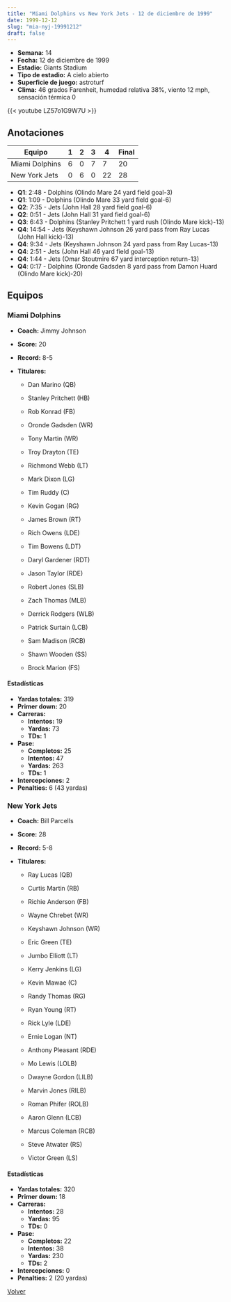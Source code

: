```yaml
---
title: "Miami Dolphins vs New York Jets - 12 de diciembre de 1999"
date: 1999-12-12
slug: "mia-nyj-19991212"
draft: false
---
```


- **Semana:** 14
- **Fecha:** 12 de diciembre de 1999
- **Estadio:** Giants Stadium
- **Tipo de estadio:** A cielo abierto
- **Superficie de juego:** astroturf
- **Clima:** 46 grados Farenheit, humedad relativa 38%, viento 12 mph, sensación térmica 0


{{< youtube LZ57o1G9W7U >}}


## Anotaciones
| Equipo | 1 | 2 | 3 | 4 | Final |
|--------|---|---|---|---|-------|
| Miami Dolphins  | 6 | 0 | 7 | 7  | 20 |
| New York Jets  | 0 | 6 | 0 | 22  | 28 |
- **Q1**: 2:48 - Dolphins (Olindo Mare 24 yard field goal-3)
- **Q1**: 1:09 - Dolphins (Olindo Mare 33 yard field goal-6)
- **Q2**: 7:35 - Jets (John Hall 28 yard field goal-6)
- **Q2**: 0:51 - Jets (John Hall 31 yard field goal-6)
- **Q3**: 6:43 - Dolphins (Stanley Pritchett 1 yard rush (Olindo Mare kick)-13)
- **Q4**: 14:54 - Jets (Keyshawn Johnson 26 yard pass from Ray Lucas (John Hall kick)-13)
- **Q4**: 9:34 - Jets (Keyshawn Johnson 24 yard pass from Ray Lucas-13)
- **Q4**: 2:51 - Jets (John Hall 46 yard field goal-13)
- **Q4**: 1:44 - Jets (Omar Stoutmire 67 yard interception return-13)
- **Q4**: 0:17 - Dolphins (Oronde Gadsden 8 yard pass from Damon Huard (Olindo Mare kick)-20)


## Equipos


### Miami Dolphins
* **Coach:** Jimmy Johnson
* **Score:** 20
* **Record:** 8-5
* **Titulares:** 

  * Dan Marino (QB) 

  * Stanley Pritchett (HB) 

  * Rob Konrad (FB) 

  * Oronde Gadsden (WR) 

  * Tony Martin (WR) 

  * Troy Drayton (TE) 

  * Richmond Webb (LT) 

  * Mark Dixon (LG) 

  * Tim Ruddy (C) 

  * Kevin Gogan (RG) 

  * James Brown (RT) 

  * Rich Owens (LDE) 

  * Tim Bowens (LDT) 

  * Daryl Gardener (RDT) 

  * Jason Taylor (RDE) 

  * Robert Jones (SLB) 

  * Zach Thomas (MLB) 

  * Derrick Rodgers (WLB) 

  * Patrick Surtain (LCB) 

  * Sam Madison (RCB) 

  * Shawn Wooden (SS) 

  * Brock Marion (FS) 

#### Estadísticas
* **Yardas totales:** 319
* **Primer down:** 20
* **Carreras:**
  * **Intentos:** 19
  * **Yardas:** 73
  * **TDs:** 1
* **Pase:**
  * **Completos:** 25
  * **Intentos:** 47
  * **Yardas:** 263
  * **TDs:** 1
* **Intercepciones:** 2
* **Penalties:** 6 (43 yardas)

### New York Jets
* **Coach:** Bill Parcells
* **Score:** 28
* **Record:** 5-8
* **Titulares:** 

  * Ray Lucas (QB) 

  * Curtis Martin (RB) 

  * Richie Anderson (FB) 

  * Wayne Chrebet (WR) 

  * Keyshawn Johnson (WR) 

  * Eric Green (TE) 

  * Jumbo Elliott (LT) 

  * Kerry Jenkins (LG) 

  * Kevin Mawae (C) 

  * Randy Thomas (RG) 

  * Ryan Young (RT) 

  * Rick Lyle (LDE) 

  * Ernie Logan (NT) 

  * Anthony Pleasant (RDE) 

  * Mo Lewis (LOLB) 

  * Dwayne Gordon (LILB) 

  * Marvin Jones (RILB) 

  * Roman Phifer (ROLB) 

  * Aaron Glenn (LCB) 

  * Marcus Coleman (RCB) 

  * Steve Atwater (RS) 

  * Victor Green (LS) 

#### Estadísticas
* **Yardas totales:** 320
* **Primer down:** 18
* **Carreras:**
  * **Intentos:** 28
  * **Yardas:** 95
  * **TDs:** 0
* **Pase:**
  * **Completos:** 22
  * **Intentos:** 38
  * **Yardas:** 230
  * **TDs:** 2
* **Intercepciones:** 0
* **Penalties:** 2 (20 yardas)


[Volver](/historia/1999)
